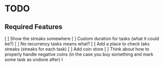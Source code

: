 # TODO

## Required Features

[ ] Show the streaks somewhere
[ ] Custom duration for tasks (what it could be?)
[ ] No recurrency tasks means what?
[ ] Add a place to check taks streaks (streaks for each task)
[ ] Add coin store
[ ] Think about how to properly handle negative coins (in the case you buy something and mark some task as undone after)
I 
